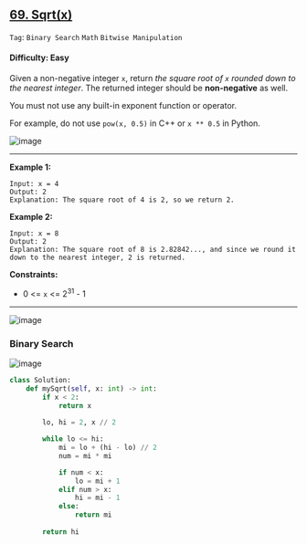 ## [69. Sqrt(x)](https://leetcode.com/problems/sqrtx/)

```Tag```: ```Binary Search``` ```Math``` ```Bitwise Manipulation```

#### Difficulty: Easy

Given a non-negative integer ```x```, return _the square root of ```x``` rounded down to the nearest integer_. The returned integer should be __non-negative__ as well.

You must not use any built-in exponent function or operator.

For example, do not use ```pow(x, 0.5)``` in C++ or ```x ** 0.5``` in Python.

![image](https://user-images.githubusercontent.com/35042430/229689253-fc8f665e-9af0-4d6b-9d3b-13457018d0fb.png)

---

__Example 1:__
```
Input: x = 4
Output: 2
Explanation: The square root of 4 is 2, so we return 2.
```

__Example 2:__
```
Input: x = 8
Output: 2
Explanation: The square root of 8 is 2.82842..., and since we round it down to the nearest integer, 2 is returned.
```

__Constraints:__

- 0 <= ```x``` <= 2<sup>31</sup> - 1

---

![image](https://leetcode.com/problems/sqrtx/Figures/69/cop.png)

### Binary Search

![image](https://leetcode.com/problems/sqrtx/Figures/69/binary.png)

```Python
class Solution:
    def mySqrt(self, x: int) -> int:
        if x < 2:
            return x
        
        lo, hi = 2, x // 2

        while lo <= hi:
            mi = lo + (hi - lo) // 2
            num = mi * mi

            if num < x:
                lo = mi + 1
            elif num > x:
                hi = mi - 1
            else:
                return mi
        
        return hi
```
